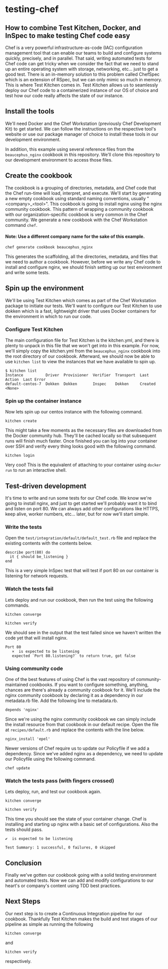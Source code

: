 # testing-chef
## How to combine Test Kitchen, Docker, and InSpec to make testing Chef code easy

Chef is a very powerful infrastructure-as-code (IAC) configuration management tool that can enable our teams to build
and configure systems quickly, precisely, and in parallel. That said, writing automated tests for Chef code can get
tricky when we consider the fact that we need to stand up an entire operating system with storage, networking, etc...
just to get a good test. There is an in-memory solution to this problem called ChefSpec which is an extension of RSpec,
but we can only mimic so much in memory. This is where Test Kitchen comes in. Test Kitchen allows us to seamlessly
deploy our Chef code to a containerized instance of our OS of choice and test how our code really affects the state
of our instance.

## Install the tools

We'll need Docker and the Chef Workstation (previously Chef Development Kit) to get started. We can follow the
instructions on the respective tool's website or use our package manager of choice to install these tools in our
development environment.

In addition, this example using several reference files from the `beaucephus_nginx` cookbook in this repository. We'll
clone this repository to our development environment to access those files.

## Create the cookbook

The cookbook is a grouping of directories, metadata, and Chef code that the Chef run-time will load, interpret, and
execute. We'll start by generating a new empty cookbook using standard naming conventions, usually "\<company\>_\<tool\>".
This cookbook is going to install nginx using the nginx community cookbook. This pattern of wrapping a community
cookbook with our organization-specific cookbook is very common in the Chef community. We generate a new cookbook with
the Chef Workstation command `chef`.

#### Note: Use a different company name for the sake of this example.

```
chef generate cookbook beaucephus_nginx
```

This generates the scaffolding, all the directories, metadata, and files that we need to author a cookbook. However,
before we write any Chef code to install and configure nginx, we should finish setting up our test environment and
write some tests.

## Spin up the environment

We'll be using Test Kitchen which comes as part of the Chef Workstation package to initiate our tests. We'll want to
configure our Test Kitchen to use dokken which is a fast, lightweight driver that uses Docker containers for the
environment in which to run our code.

### Configure Test Kitchen

The main configuration file for Test Kitchen is the kitchen.yml, and there is plenty to unpack in this file that we
won't get into in this example. For now, we'll simply copy the kitchen.yml from the `beaucephus_nginx` cookbook into the
root directory of our cookbook. Afterward, we should now be able to use `kitchen list` to view the instances that we
have available to spin up.

```
$ kitchen list
Instance          Driver  Provisioner  Verifier  Transport  Last Action  Last Error
default-centos-7  Dokken  Dokken       Inspec    Dokken     Created      <None>
```

### Spin up the container instance

Now lets spin up our centos instance with the following command.

```
kitchen create
```

This might take a few moments as the necessary files are downloaded from the Docker community hub. They'll be cached
locally so that subsequent runs will finish much faster. Once finished you can log into your container over SSH and
verify every thing looks good with the following command.

```
kitchen login
```

Very cool! This is the equivalent of attaching to your container using `docker run` to run an interactive shell.

## Test-driven development

It's time to write and run some tests for our Chef code. We know we're going to install nginx, and just to get started
we'll probably want it to bind and listen on port 80. We can always add other configurations like HTTPS, keep alive,
worker numbers, etc... later, but for now we'll start simple.

### Write the tests

Open the `test/integration/default/default_test.rb` file and replace the existing contents
with the contents below.

```
describe port(80) do
  it { should be_listening }
end
```

This is a very simple InSpec test that will test if port 80 on our container is listening for network requests.

### Watch the tests fail

Lets deploy and run our cookbook, then run the test using the following commands.

```
kitchen converge
```
```
kitchen verify
```

We should see in the output that the test failed since we haven't written the code yet that will install nginx.

```
Port 80
   ×  is expected to be listening
   expected `Port 80.listening?` to return true, got false
```

### Using community code

One of the best features of using Chef is the vast repository of community-maintained cookbooks. If you want to
configure something, anything, chances are there's already a community cookbook for it. We'll include the nginx
community cookbook by declaring it as a dependency in our metadata.rb file. Add the following line to metadata.rb.

```
depends 'nginx'
```

Since we're using the nginx community cookbook we can simply include the install resource from that cookbook in our
default recipe. Open the file at `recipes/default.rb` and replace the contents with the line below.

```
nginx_install 'epel'
```

Newer versions of Chef require us to update our Policyfile if we add a dependency. Since we've added nginx as a
dependency, we need to update our Policyfile using the following command.

```
chef update
```

### Watch the tests pass (with fingers crossed)

Lets deploy, run, and test our cookbook again.

```
kitchen converge
```
```
kitchen verify
```

This time you should see the state of your container change. Chef is installing and starting up nginx with a basic set
of configurations. Also the tests should pass.

```
✔  is expected to be listening

Test Summary: 1 successful, 0 failures, 0 skipped
```

## Conclusion

Finally we've gotten our cookbook going with a solid testing environment and automated tests. Now we can add and modify
configurations to our heart's or company's content using TDD best practices.

## Next Steps

Our next step is to create a Continuous Integration pipeline for our cookbook. Thankfully Test Kitchen makes the build
and test stages of our pipeline as simple as running the following

```
kitchen converge
```

and

```
kitchen verify
```

respectively.





